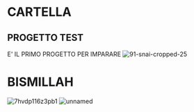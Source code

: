 # CARTELLA
## PROGETTO TEST
E' IL PRIMO PROGETTO PER IMPARARE
![91-snai-cropped-25](https://github.com/user-attachments/assets/0f30bc3c-46fe-45c1-b233-0a0db6d4ef05)

# BISMILLAH
![7hvdp116z3pb1](https://github.com/user-attachments/assets/ea02a383-aa20-4d8b-b538-9b70d8b393c9)
![unnamed](https://github.com/user-attachments/assets/fbe024d2-69b8-42f1-b9ed-413322022b14)
